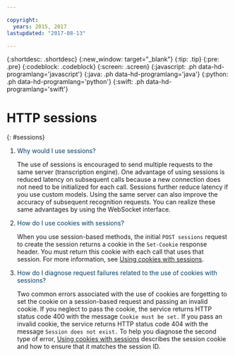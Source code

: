 ```yaml
---

copyright:
  years: 2015, 2017
lastupdated: "2017-08-13"

---
```


{:shortdesc: .shortdesc}
{:new_window: target="_blank"}
{:tip: .tip}
{:pre: .pre}
{:codeblock: .codeblock}
{:screen: .screen}
{:javascript: .ph data-hd-programlang='javascript'}
{:java: .ph data-hd-programlang='java'}
{:python: .ph data-hd-programlang='python'}
{:swift: .ph data-hd-programlang='swift'}

# HTTP sessions
{: #sessions}

1.  <span style="color:#003F69">Why would I use sessions?</span>

    The use of sessions is encouraged to send multiple requests to the same server (transcription engine). One advantage of using sessions is reduced latency on subsequent calls because a new connection does not need to be initialized for each call. Sessions further reduce latency if you use custom models. Using the same server can also improve the accuracy of subsequent recognition requests. You can realize these same advantages by using the WebSocket interface.

1.  <span style="color:#003F69">How do I use cookies with sessions?</span>

    When you use session-based methods, the initial `POST sessions` request to create the session returns a cookie in the `Set-Cookie` response header. You must return this cookie with each call that uses that session. For more information, see [Using cookies with sessions](/docs/services/speech-to-text/http.html#cookies).

1.  <span style="color:#003F69">How do I diagnose request failures related to the use of cookies with sessions?</span>

    Two common errors associated with the use of cookies are forgetting to set the cookie on a session-based request and passing an invalid cookie. If you neglect to pass the cookie, the service returns HTTP status code 400 with the message `Cookie must be set.` If you pass an invalid cookie, the service returns HTTP status code 404 with the message `Session does not exist.` To help you diagnose the second type of error, [Using cookies with sessions](/docs/services/speech-to-text/http.html#cookies) describes the session cookie and how to ensure that it matches the session ID.
